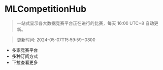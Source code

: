 # MLCompetitionHub

> 一站式显示各大数据竞赛平台正在进行的比赛，每天 16:00 UTC+8 自动更新。
  
> 更新时间: 2024-05-07T15:59:59+0800 

* 多家竞赛平台
* 多种订阅方式
* 下拉查看更多